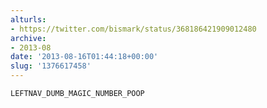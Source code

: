 ```yaml
---
alturls:
- https://twitter.com/bismark/status/368186421909012480
archive:
- 2013-08
date: '2013-08-16T01:44:18+00:00'
slug: '1376617458'
---
```


`LEFTNAV_DUMB_MAGIC_NUMBER_POOP`

